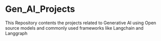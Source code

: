 # Gen_AI_Projects

This Repository contents the projects related to Generative AI using Open source models and commonly used frameworks like Langchain and Langgraph
